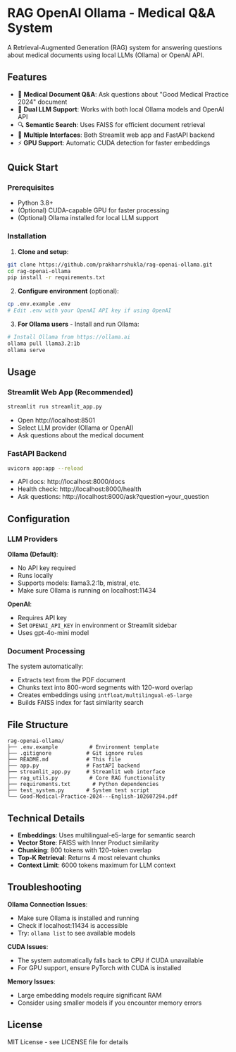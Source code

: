 # RAG OpenAI Ollama - Medical Q&A System

A Retrieval-Augmented Generation (RAG) system for answering questions about medical documents using local LLMs (Ollama) or OpenAI API.

## Features

- 🏥 **Medical Document Q&A**: Ask questions about "Good Medical Practice 2024" document
- 🤖 **Dual LLM Support**: Works with both local Ollama models and OpenAI API
- 🔍 **Semantic Search**: Uses FAISS for efficient document retrieval
- 🎨 **Multiple Interfaces**: Both Streamlit web app and FastAPI backend
- ⚡ **GPU Support**: Automatic CUDA detection for faster embeddings

## Quick Start

### Prerequisites
- Python 3.8+
- (Optional) CUDA-capable GPU for faster processing
- (Optional) Ollama installed for local LLM support

### Installation

1. **Clone and setup**:
```bash
git clone https://github.com/prakharrshukla/rag-openai-ollama.git
cd rag-openai-ollama
pip install -r requirements.txt
```

2. **Configure environment** (optional):
```bash
cp .env.example .env
# Edit .env with your OpenAI API key if using OpenAI
```

3. **For Ollama users** - Install and run Ollama:
```bash
# Install Ollama from https://ollama.ai
ollama pull llama3.2:1b
ollama serve
```

## Usage

### Streamlit Web App (Recommended)
```bash
streamlit run streamlit_app.py
```
- Open http://localhost:8501
- Select LLM provider (Ollama or OpenAI)
- Ask questions about the medical document

### FastAPI Backend
```bash
uvicorn app:app --reload
```
- API docs: http://localhost:8000/docs
- Health check: http://localhost:8000/health
- Ask questions: http://localhost:8000/ask?question=your_question

## Configuration

### LLM Providers

**Ollama (Default)**:
- No API key required
- Runs locally
- Supports models: llama3.2:1b, mistral, etc.
- Make sure Ollama is running on localhost:11434

**OpenAI**:
- Requires API key
- Set `OPENAI_API_KEY` in environment or Streamlit sidebar
- Uses gpt-4o-mini model

### Document Processing

The system automatically:
- Extracts text from the PDF document
- Chunks text into 800-word segments with 120-word overlap
- Creates embeddings using `intfloat/multilingual-e5-large`
- Builds FAISS index for fast similarity search

## File Structure

```
rag-openai-ollama/
├── .env.example          # Environment template
├── .gitignore           # Git ignore rules
├── README.md            # This file
├── app.py               # FastAPI backend
├── streamlit_app.py     # Streamlit web interface
├── rag_utils.py          # Core RAG functionality
├── requirements.txt       # Python dependencies
├── test_system.py       # System test script
└── Good-Medical-Practice-2024---English-102607294.pdf
```

## Technical Details

- **Embeddings**: Uses multilingual-e5-large for semantic search
- **Vector Store**: FAISS with Inner Product similarity
- **Chunking**: 800 tokens with 120-token overlap
- **Top-K Retrieval**: Returns 4 most relevant chunks
- **Context Limit**: 6000 tokens maximum for LLM context

## Troubleshooting

**Ollama Connection Issues**:
- Make sure Ollama is installed and running
- Check if localhost:11434 is accessible
- Try: `ollama list` to see available models

**CUDA Issues**:
- The system automatically falls back to CPU if CUDA unavailable
- For GPU support, ensure PyTorch with CUDA is installed

**Memory Issues**:
- Large embedding models require significant RAM
- Consider using smaller models if you encounter memory errors

## License

MIT License - see LICENSE file for details
